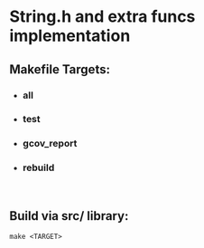 # String.h and extra funcs implementation

## **Makefile** **Targets**:
- ### all
- ### test
- ### gcov_report
- ### rebuild

<br>

## **Build via src/ library**:
    make <TARGET>